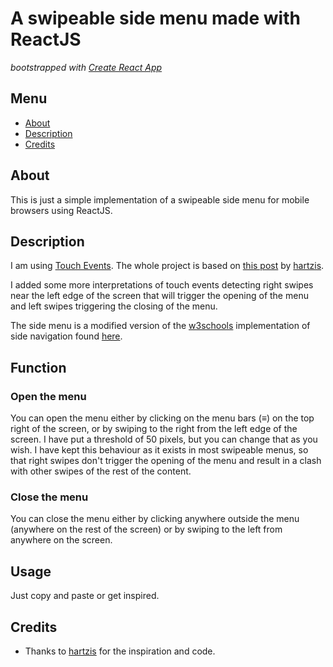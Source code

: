 # A swipeable side menu made with ReactJS

_bootstrapped with [Create React App](https://github.com/facebookincubator/create-react-app)_

## Menu
* [About](#about)
* [Description](#description)
* [Credits](#credits)

## About

This is just a simple implementation of a swipeable side menu for mobile browsers using ReactJS.

## Description

I am using [Touch Events](https://reactjs.org/docs/events.html#touch-events). The whole project
is based on [this post](http://www.hartzis.me/test-touch-events-react/) by [hartzis](https://github.com/hartzis).

I added some more interpretations of touch events detecting right swipes near the left edge of the screen
that will trigger the opening of the menu and left swipes triggering the closing of the menu.

The side menu is a modified version of the [w3schools](https://www.w3schools.com/) implementation of side navigation found [here](https://www.w3schools.com/howto/howto_js_sidenav.asp).

## Function

### Open the menu
You can open the menu either by clicking on the menu bars (&#8801;) on the top right of the screen,
or by swiping to the right from the left edge of the screen. I have put a threshold of 50 pixels, but you can change that as you wish.
I have kept this behaviour as it exists in most swipeable menus, so that right swipes don't trigger
the opening of the menu and result in a clash with other swipes of the rest of the content.

### Close the menu
You can close the menu either by clicking anywhere outside the menu (anywhere on the rest of the screen)
or by swiping to the left from anywhere on the screen.

## Usage

Just copy and paste or get inspired.

## Credits

* Thanks to [hartzis](https://github.com/hartzis) for the inspiration and code.